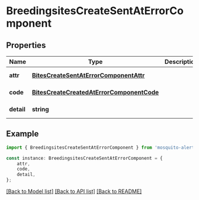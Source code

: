 # BreedingsitesCreateSentAtErrorComponent


## Properties

Name | Type | Description | Notes
------------ | ------------- | ------------- | -------------
**attr** | [**BitesCreateSentAtErrorComponentAttr**](BitesCreateSentAtErrorComponentAttr.md) |  | [default to undefined]
**code** | [**BitesCreateCreatedAtErrorComponentCode**](BitesCreateCreatedAtErrorComponentCode.md) |  | [default to undefined]
**detail** | **string** |  | [default to undefined]

## Example

```typescript
import { BreedingsitesCreateSentAtErrorComponent } from 'mosquito-alert';

const instance: BreedingsitesCreateSentAtErrorComponent = {
    attr,
    code,
    detail,
};
```

[[Back to Model list]](../README.md#documentation-for-models) [[Back to API list]](../README.md#documentation-for-api-endpoints) [[Back to README]](../README.md)
